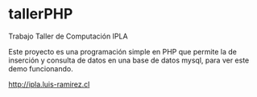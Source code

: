 tallerPHP
=========

Trabajo Taller de Computación IPLA

Este proyecto es una programación simple en PHP que permite la de inserción y consulta de datos en una base de datos
mysql, para ver este demo funcionando.

http://ipla.luis-ramirez.cl
